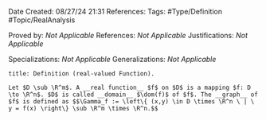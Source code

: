 <div class="topSpace"></div>

Date Created: 08/27/24 21:31
References: 
Tags: #Type/Definition #Topic/RealAnalysis

Proved by: <i>Not Applicable</i>
References: <i>Not Applicable</i>
Justifications: <i>Not Applicable</i>

Specializations: <i>Not Applicable</i>
Generalizations: <i>Not Applicable</i>

``` ad-Definition
title: Definition (real-valued Function).

Let $D \sub \R^m$. A __real function__ $f$ on $D$ is a mapping $f: D \to \R^n$. $D$ is called __domain__ $\dom(f)$ of $f$. The __graph__ of $f$ is defined as $$\Gamma_f := \left\{ (x,y) \in D \times \R^n \ | \ y = f(x) \right\} \sub \R^m \times \R^n.$$
```
